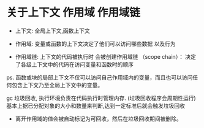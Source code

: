 # 关于上下文 作用域 作用域链

- 上下文: 全局上下文,函数上下文  

- 作用域: 变量或函数的上下文决定了他们可以访问哪些数据 以及行为

- 作用域链: 上下文的代码被执行时 会被创建作用域链 （scope chain）： 决定了各级上下文中的代码在访问变量和函数时的顺序

ps. 函数或块的局部上下文不仅可以访问自己作用域内的变量，而且也可以访问任何包含上下文乃至全局上下文中的变量。

gc 垃圾回收, 执行环境负责在代码执行时管理内存. (垃圾回收程序会周期性运行) 基本上据已分配对象的大小和数量来判断,达到一定标准后就会触发垃圾回收

- 离开作用域的值会被自动标记为可回收，然后在垃圾回收期间被删除。
